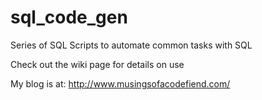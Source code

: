 # sql_code_gen
Series of SQL Scripts to automate common tasks with SQL

Check out the wiki page for details on use

My blog is at:
http://www.musingsofacodefiend.com/
